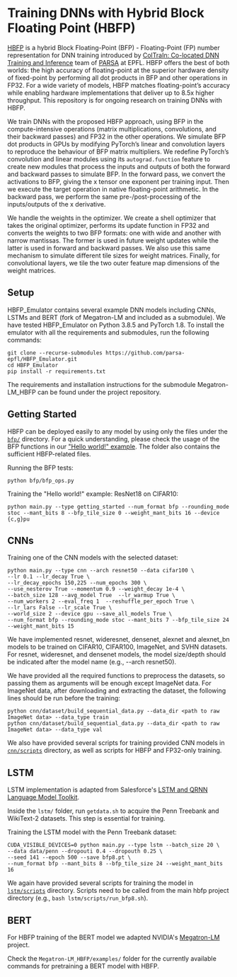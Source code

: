 # Training DNNs with Hybrid Block Floating Point (HBFP)
[HBFP](https://papers.nips.cc/paper/2018/file/6a9aeddfc689c1d0e3b9ccc3ab651bc5-Paper.pdf) is a hybrid Block Floating-Point (BFP) - Floating-Point (FP) number representation for DNN training introduced by [ColTraIn: Co-located DNN Training and Inference](https://parsa.epfl.ch/coltrain/) team of [PARSA](https://parsa.epfl.ch/) at EPFL. HBFP offers the best of both worlds: the high accuracy of floating-point at the superior hardware density of fixed-point by performing all dot products in BFP and other operations in FP32. For a wide variety of models, HBFP matches floating-point’s accuracy while enabling hardware implementations that deliver up to 8.5x higher throughput. This repository is for ongoing research on training DNNs with HBFP.

We train DNNs with the proposed HBFP approach, using BFP in the compute-intensive operations (matrix multiplications, convolutions, and their backward passes) and FP32 in the other operations. We simulate BFP dot products in GPUs by modifying PyTorch’s linear and convolution layers to reproduce the behaviour of BFP matrix multipliers. We redefine PyTorch’s convolution and linear modules using its `autograd.function` feature to create new modules that process the inputs and outputs of both the forward and backward passes to simulate BFP. In the forward pass, we convert the activations to BFP, giving the x tensor one exponent per training input. Then we execute the target operation in native floating-point arithmetic. In the backward pass, we perform the same pre-/post-processing of the inputs/outputs of the x derivative.

We handle the weights in the optimizer. We create a shell optimizer that takes the original optimizer, performs its update function in FP32 and converts the weights to two BFP formats: one with wide and another with narrow mantissas. The former is used in future weight updates while the latter is used in forward and backward passes. We also use this same mechanism to simulate different tile sizes for weight matrices. Finally, for convolutional layers, we tile the two outer feature map dimensions of the weight matrices.

## Setup
HBFP_Emulator contains several example DNN models including CNNs, LSTMs and BERT (fork of Megatron-LM and included as a submodule). We have tested HBFP_Emulator on Python 3.8.5 and PyTorch 1.8. To install the emulator with all the requirements and submodules, run the following commands:
```
git clone --recurse-submodules https://github.com/parsa-epfl/HBFP_Emulator.git
cd HBFP_Emulator
pip install -r requirements.txt
```
The requirements and installation instructions for the submodule Megatron-LM_HBFP can be found under the project repository.

## Getting Started
HBFP can be deployed easily to any model by using only the files under the [`bfp/`](./bfp) directory. For a quick understanding, please check the usage of the
BFP functions in our ["Hello world!" example](./getting_started/). The folder also contains the sufficient HBFP-related files.

Running the BFP tests:
```
python bfp/bfp_ops.py
```
Training the "Hello world!" example: ResNet18 on CIFAR10:
```
python main.py --type getting_started --num_format bfp --rounding_mode stoc --mant_bits 8 --bfp_tile_size 0 --weight_mant_bits 16 --device {c,g}pu
```

## CNNs
Training one of the CNN models with the selected dataset:
```
python main.py --type cnn --arch resnet50 --data cifar100 \
--lr 0.1 --lr_decay True \
--lr_decay_epochs 150,225 --num_epochs 300 \
--use_nesterov True --momentum 0.9 --weight_decay 1e-4 \
--batch_size 128 --avg_model True  --lr_warmup True \
--num_workers 2 --eval_freq 1  --reshuffle_per_epoch True \
--lr_lars False --lr_scale True \
--world_size 2 --device gpu --save_all_models True \
--num_format bfp --rounding_mode stoc --mant_bits 7 --bfp_tile_size 24  --weight_mant_bits 15
```
We have implemented resnet, wideresnet, densenet, alexnet and alexnet_bn models to be trained on CIFAR10, CIFAR100, ImageNet, and SVHN datasets. For resnet, wideresnet, and densenet models, the model size/depth should be indicated after the model name (e.g., --arch resnet50).

We have provided all the required functions to preprocess the datasets, so passing them as arguments will be enough except ImageNet data. For ImageNet data, after downloading and extracting the dataset, the following lines should be run before the training:
```
python cnn/dataset/build_sequential_data.py --data_dir <path to raw ImageNet data> --data_type train
python cnn/dataset/build_sequential_data.py --data_dir <path to raw ImageNet data> --data_type val
```
We also have provided several scripts for training provided CNN models in [`cnn/scripts`](./cnn/scripts) directory, as well as scripts for HBFP and FP32-only training.

## LSTM
LSTM implementation is adapted from Salesforce's [LSTM and QRNN Language Model Toolkit](https://github.com/salesforce/awd-lstm-lm).

Inside the `lstm/` folder, run `getdata.sh` to acquire the Penn Treebank and WikiText-2 datasets. This step is essential for training.

Training the LSTM model with the Penn Treebank dataset:
```
CUDA_VISIBLE_DEVICES=0 python main.py --type lstm --batch_size 20 \
--data data/penn --dropouti 0.4 --dropouth 0.25 \
--seed 141 --epoch 500 --save bfp8.pt \
--num_format bfp --mant_bits 8 --bfp_tile_size 24 --weight_mant_bits 16
```

We again have provided several scripts for training the model in [`lstm/scripts`](./lstm/scripts) directory. Scripts need to be called from the main hbfp project directory (e.g., `bash lstm/scripts/run_bfp8.sh`).

## BERT
For HBFP training of the BERT model we adapted NVIDIA's [Megatron-LM](https://github.com/NVIDIA/Megatron-LM/) project.

Check the `Megatron-LM_HBFP/examples/` folder for the currently available commands for pretraining a BERT model with HBFP.

